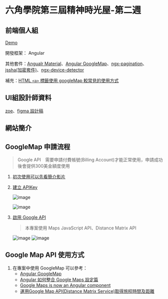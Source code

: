 # 六角學院第三屆精神時光屋-第二週
## 前端個人組

[Demo](https://qazs10015.github.io/f2e-week2/#/bikeStation)

開發框架： Angular

 其他套件：[Angualr Material](https://material.angular.io/)、[Angular GoogleMap](https://github.com/angular/components/tree/master/src/google-maps)、[ngx-pagination](https://www.npmjs.com/package/ngx-pagination)、[jssha(加密套件)](https://github.com/Caligatio/jsSHA)、[ngx-device-detector](https://github.com/KoderLabs/ngx-device-detector#readme)
 
 補充：[HTML `<a>` 標籤使用 googleMap 較常見的使用方式](https://gearside.com/easily-link-to-locations-and-directions-using-the-new-google-maps/)

## UI組設計師資料

[zoe](https://2021.thef2e.com/users/6296432819610583695?week=2&type=1)、[figma 設計稿](https://www.figma.com/file/zmcW9WenYEJubgYIY4Usqo/Week2---%E8%87%AA%E8%A1%8C%E8%BB%8A%E9%81%93%E5%9C%B0%E5%9C%96%E8%B3%87%E8%A8%8A%E6%95%B4%E5%90%88%E7%B6%B2?node-id=13%3A27)

## 網站簡介


## GoogleMap 申請流程
> Google API　需要申請付費帳號(Billing Account)才能正常使用，申請成功後會提供300美金額度使用

1. [初次使用可以先看簡介影片](https://youtu.be/2_HZObVbe-g)
1. [建立 APIKey](https://developers.google.com/maps/documentation/javascript/get-api-key)

      ![image](https://user-images.githubusercontent.com/30744341/142014788-7946666a-8cac-4a6d-bd8e-2293b04ad337.png)
        
      ![image](https://user-images.githubusercontent.com/30744341/142015006-b5d26232-2e88-46ca-b21b-ae2d998a3ca4.png)
1. [啟用 Google API](https://console.cloud.google.com/apis/library)
    > 本專案使用 Maps JavaScript API、Distance Matrix API

      ![image](https://user-images.githubusercontent.com/30744341/142015958-18657167-a882-4e7f-b75b-b76399a20d04.png)
      ![image](https://user-images.githubusercontent.com/30744341/142748796-44c89955-15dd-4a24-a7b4-cd0b22b7742f.png)

## Google Map API 使用方式
  
1. 在專案中使用 GoogleMap 可以參考：
    * [Angular GoogleMap](https://github.com/angular/components/tree/master/src/google-maps)
    * [Angular 如何整合 Google Maps 設定篇](https://medium.com/jason-read-code/angular-%E5%A6%82%E4%BD%95%E6%95%B4%E5%90%88-google-maps-%E8%A8%AD%E5%AE%9A%E7%AF%87-1a83290ef71b)
    * [Google Maps is now an Angular component](https://timdeschryver.dev/blog/google-maps-as-an-angular-component)
    * [運用Google Map API(Distance Matrix Service)取得旅程時間及距離](https://icelandcheng.medium.com/%E9%81%8B%E7%94%A8google-map-api-distance-matrix-service-%E5%8F%96%E5%BE%97%E6%97%85%E7%A8%8B%E6%99%82%E9%96%93%E5%8F%8A%E8%B7%9D%E9%9B%A2-4e7c9b929e9e)

    

